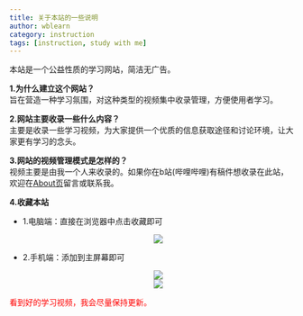 ```yaml
---
title: 关于本站的一些说明
author: wblearn
category: instruction
tags: [instruction, study with me]
---
```

本站是一个公益性质的学习网站，简洁无广告。

**1.为什么建立这个网站？<br/>**
旨在营造一种学习氛围，对这种类型的视频集中收录管理，方便使用者学习。

**2.网站主要收录一些什么内容？<br/>**
主要是收录一些学习视频，为大家提供一个优质的信息获取途径和讨论环境，让大家更有学习的念头。

**3.网站的视频管理模式是怎样的？<br/>**
视频主要是由我一个人来收录的。如果你在b站(哔哩哔哩)有稿件想收录在此站，欢迎在[About页](https://wblearn.github.io/study-video/about/)留言或联系我。

**4.收藏本站<br/>**
- 1.电脑端：直接在浏览器中点击收藏即可
	<center><img src="/study-video/assets/img/pc1.jpg"></center>

- 2.手机端：添加到主屏幕即可
	<center><img src="/study-video/assets/img/sj1.png"></center>	
	<center><img src="/study-video/assets/img/sj2.jpg"></center>

<font color="red">看到好的学习视频，我会尽量保持更新。<font/>